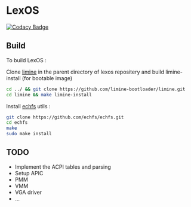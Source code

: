 # LexOS

[![Codacy Badge](https://api.codacy.com/project/badge/Grade/c102b79d379141e2b3ac54976504b96b)](https://app.codacy.com/gh/Lailouezzz/lexos?utm_source=github.com&utm_medium=referral&utm_content=Lailouezzz/lexos&utm_campaign=Badge_Grade)

## Build

To build LexOS : 

Clone 
[limine](https://github.com/limine-bootloader/limine) in the parent directory 
of lexos repositery and build limine-install (for bootable image) 

```sh
cd ../ && git clone https://github.com/limine-bootloader/limine.git
cd limine && make limine-install
```

Install [echfs](https://github.com/echfs/echfs) utils :

```sh
git clone https://github.com/echfs/echfs.git
cd echfs
make
sudo make install
```

## TODO

-   Implement the ACPI tables and parsing
-   Setup APIC
-   PMM
-   VMM
-   VGA driver
-   ...
